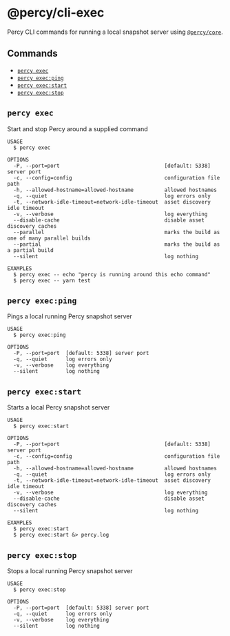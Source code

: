 # @percy/cli-exec

Percy CLI commands for running a local snapshot server using [`@percy/core`](./packages/core).

## Commands
<!-- commands -->
* [`percy exec`](#percy-exec)
* [`percy exec:ping`](#percy-execping)
* [`percy exec:start`](#percy-execstart)
* [`percy exec:stop`](#percy-execstop)

## `percy exec`

Start and stop Percy around a supplied command

```
USAGE
  $ percy exec

OPTIONS
  -P, --port=port                                  [default: 5338] server port
  -c, --config=config                              configuration file path
  -h, --allowed-hostname=allowed-hostname          allowed hostnames
  -q, --quiet                                      log errors only
  -t, --network-idle-timeout=network-idle-timeout  asset discovery idle timeout
  -v, --verbose                                    log everything
  --disable-cache                                  disable asset discovery caches
  --parallel                                       marks the build as one of many parallel builds
  --partial                                        marks the build as a partial build
  --silent                                         log nothing

EXAMPLES
  $ percy exec -- echo "percy is running around this echo command"
  $ percy exec -- yarn test
```

## `percy exec:ping`

Pings a local running Percy snapshot server

```
USAGE
  $ percy exec:ping

OPTIONS
  -P, --port=port  [default: 5338] server port
  -q, --quiet      log errors only
  -v, --verbose    log everything
  --silent         log nothing
```

## `percy exec:start`

Starts a local Percy snapshot server

```
USAGE
  $ percy exec:start

OPTIONS
  -P, --port=port                                  [default: 5338] server port
  -c, --config=config                              configuration file path
  -h, --allowed-hostname=allowed-hostname          allowed hostnames
  -q, --quiet                                      log errors only
  -t, --network-idle-timeout=network-idle-timeout  asset discovery idle timeout
  -v, --verbose                                    log everything
  --disable-cache                                  disable asset discovery caches
  --silent                                         log nothing

EXAMPLES
  $ percy exec:start
  $ percy exec:start &> percy.log
```

## `percy exec:stop`

Stops a local running Percy snapshot server

```
USAGE
  $ percy exec:stop

OPTIONS
  -P, --port=port  [default: 5338] server port
  -q, --quiet      log errors only
  -v, --verbose    log everything
  --silent         log nothing
```
<!-- commandsstop -->
